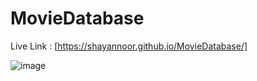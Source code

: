# MovieDatabase

Live Link : [https://shayannoor.github.io/MovieDatabase/]

![image](https://github.com/shayannoor/imdb_clone/assets/140236303/3037af7f-3b9e-4254-bcbe-0ba51e28fc30)
